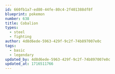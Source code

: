 ```yaml
---
id: 660fb1a7-ed80-44fe-80c4-2f401388df8f
blueprint: pokemon
number: 638
title: Cobalion
types:
  - steel
  - fighting
author: 4d8d6ede-5963-429f-9c2f-74b897007e0c
tags:
  - basic
  - legendary
updated_by: 4d8d6ede-5963-429f-9c2f-74b897007e0c
updated_at: 1716511766
---
```

